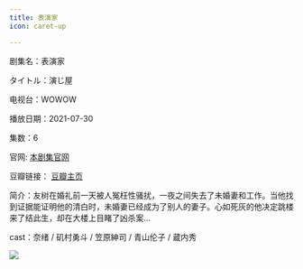 ```yaml
---
title: 表演家
icon: caret-up

---
```


剧集名：表演家

タイトル：演じ屋

电视台：WOWOW

播放日期：2021-07-30

集数：6

官网: [本剧集官网](https://www.wowow.co.jp/drama/original/enjiya/)

豆瓣链接： [豆瓣主页](https://movie.douban.com/subject/35410391/)


简介：友树在婚礼前一天被人冤枉性骚扰，一夜之间失去了未婚妻和工作。当他找到证据能证明他的清白时，未婚妻已经成为了别人的妻子。心如死灰的他决定跳楼来了结此生，却在大楼上目睹了凶杀案… 

cast：奈绪 / 矶村勇斗 / 笠原紳司 / 青山伦子 / 蔵内秀

![](https://listpic.tsgsanjiao.com/2021/2021byj.jpg)